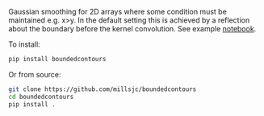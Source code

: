 Gaussian smoothing for 2D arrays where some condition must be maintained e.g. x>y. In the default setting this is achieved by a reflection about the boundary before the kernel convolution. See example [notebook](https://github.com/millsjc/boundedcontours/blob/main/examples/bounded_smoothing_and_contours.ipynb).

To install:
```bash
pip install boundedcontours
```

Or from source:
```bash
git clone https://github.com/millsjc/boundedcontours
cd boundedcontours
pip install .
```